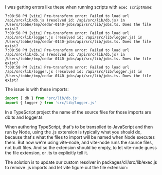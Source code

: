I was getting errors like these when running scripts with `exec scriptName`:

```
7:08:58 PM [vite] Pre-transform error: Failed to load url /api/src/lib/db.js (resolved id: /api/src/lib/db.js) in /Users/tobbe/tmp/cedar-0140-jobs/api/src/lib/jobs.ts. Does the file exist?
7:08:58 PM [vite] Pre-transform error: Failed to load url /api/src/lib/logger.js (resolved id: /api/src/lib/logger.js) in /Users/tobbe/tmp/cedar-0140-jobs/api/src/lib/jobs.ts. Does the file exist?
7:08:58 PM [vite] Pre-transform error: Failed to load url /api/src/lib/db.js (resolved id: /api/src/lib/db.js) in /Users/tobbe/tmp/cedar-0140-jobs/api/src/lib/jobs.ts. Does the file exist?
7:08:58 PM [vite] Pre-transform error: Failed to load url /api/src/lib/logger.js (resolved id: /api/src/lib/logger.js) in /Users/tobbe/tmp/cedar-0140-jobs/api/src/lib/jobs.ts. Does the file exist?
```

The issue is with these imports:

```ts
import { db } from 'src/lib/db.js'
import { logger } from 'src/lib/logger.js'
```

In a TypeScript project the name of the source files for those imports are
db.ts and logger.ts

When authoring TypeScript, that's to be transpiled to JavaScript and then run by
Node, using the .js extension is typically what you should do, because that's
what the files to import will be named when Node executes them. But now we're
using vite-node, and vite-node runs the source files, not built files. And so
the extension should be empty, to let vite-node guess the file extension, or .ts
to explicitly tell it.

The solution is to update our custom resolver in packages/cli/src/lib/exec.js to
remove .js imports and let vite figure out the file extension:
